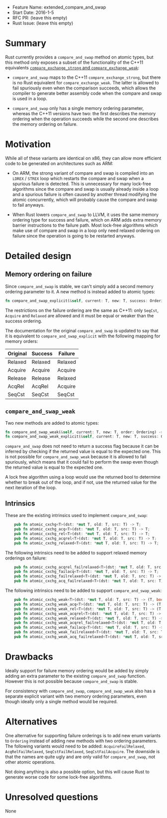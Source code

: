- Feature Name: extended_compare_and_swap
- Start Date: 2016-1-5
- RFC PR: (leave this empty)
- Rust Issue: (leave this empty)

# Summary
[summary]: #summary

Rust currently provides a `compare_and_swap` method on atomic types, but this method only exposes a subset of the functionality of the C++11 equivalents [`compare_exchange_strong` and `compare_exchange_weak`](http://en.cppreference.com/w/cpp/atomic/atomic/compare_exchange):

- `compare_and_swap` maps to the C++11 `compare_exchange_strong`, but there is no Rust equivalent for `compare_exchange_weak`. The latter is allowed to fail spuriously even when the comparison succeeds, which allows the compiler to generate better assembly code when the compare and swap is used in a loop.

- `compare_and_swap` only has a single memory ordering parameter, whereas the C++11 versions have two: the first describes the memory ordering when the operation succeeds while the second one describes the memory ordering on failure.

# Motivation
[motivation]: #motivation

While all of these variants are identical on x86, they can allow more efficient code to be generated on architectures such as ARM:

- On ARM, the strong variant of compare and swap is compiled into an `LDREX` / `STREX` loop which restarts the compare and swap when a spurious failure is detected. This is unnecessary for many lock-free algorithms since the compare and swap is usually already inside a loop and a spurious failure is often caused by another thread modifying the atomic concurrently, which will probably cause the compare and swap to fail anyways.

- When Rust lowers `compare_and_swap` to LLVM, it uses the same memory ordering type for success and failure, which on ARM adds extra memory barrier instructions to the failure path. Most lock-free algorithms which make use of compare and swap in a loop only need relaxed ordering on failure since the operation is going to be restarted anyways.

# Detailed design
[design]: #detailed-design

## Memory ordering on failure

Since `compare_and_swap` is stable, we can't simply add a second memory ordering parameter to it. A new method is instead added to atomic types:

```rust
fn compare_and_swap_explicit(&self, current: T, new: T, success: Ordering, failure: Ordering) -> T;
```

The restrictions on the failure ordering are the same as C++11: only `SeqCst`, `Acquire` and `Relaxed` are allowed and it must be equal or weaker than the success ordering.

The documentation for the original `compare_and_swap` is updated to say that it is equivalent to `compare_and_swap_explicit` with the following mapping for memory orders:

Original | Success | Failure
-------- | ------- | -------
Relaxed  | Relaxed | Relaxed
Acquire  | Acquire | Acquire
Release  | Release | Relaxed
AcqRel   | AcqRel  | Acquire
SeqCst   | SeqCst  | SeqCst

## `compare_and_swap_weak`

Two new methods are added to atomic types:

```rust
fn compare_and_swap_weak(&self, current: T, new: T, order: Ordering) -> (T, bool);
fn compare_and_swap_weak_explicit(&self, current: T, new: T, success: Ordering, failure: Ordering) -> (T, bool);
```

`compare_and_swap` does not need to return a success flag because it can be inferred by checking if the returned value is equal to the expected one. This is not possible for `compare_and_swap_weak` because it is allowed to fail spuriously, which means that it could fail to perform the swap even though the returned value is equal to the expected one.

A lock free algorithm using a loop would use the returned bool to determine whether to break out of the loop, and if not, use the returned value for the next iteration of the loop.

## Intrinsics

These are the existing intrinsics used to implement `compare_and_swap`:

```rust
    pub fn atomic_cxchg<T>(dst: *mut T, old: T, src: T) -> T;
    pub fn atomic_cxchg_acq<T>(dst: *mut T, old: T, src: T) -> T;
    pub fn atomic_cxchg_rel<T>(dst: *mut T, old: T, src: T) -> T;
    pub fn atomic_cxchg_acqrel<T>(dst: *mut T, old: T, src: T) -> T;
    pub fn atomic_cxchg_relaxed<T>(dst: *mut T, old: T, src: T) -> T;
```

The following intrinsics need to be added to support relaxed memory orderings on failure:

```rust
    pub fn atomic_cxchg_acqrel_failrelaxed<T>(dst: *mut T, old: T, src: T) -> T;
    pub fn atomic_cxchg_failacq<T>(dst: *mut T, old: T, src: T) -> T;
    pub fn atomic_cxchg_failrelaxed<T>(dst: *mut T, old: T, src: T) -> T;
    pub fn atomic_cxchg_acq_failrelaxed<T>(dst: *mut T, old: T, src: T) -> T;
```

The following intrinsics need to be added to support `compare_and_swap_weak`:

```rust
    pub fn atomic_cxchg_weak<T>(dst: *mut T, old: T, src: T) -> (T, bool);
    pub fn atomic_cxchg_weak_acq<T>(dst: *mut T, old: T, src: T) -> (T, bool);
    pub fn atomic_cxchg_weak_rel<T>(dst: *mut T, old: T, src: T) -> (T, bool);
    pub fn atomic_cxchg_weak_acqrel<T>(dst: *mut T, old: T, src: T) -> (T, bool);
    pub fn atomic_cxchg_weak_relaxed<T>(dst: *mut T, old: T, src: T) -> (T, bool);
    pub fn atomic_cxchg_weak_acqrel_failrelaxed<T>(dst: *mut T, old: T, src: T) -> (T, bool);
    pub fn atomic_cxchg_weak_failacq<T>(dst: *mut T, old: T, src: T) -> (T, bool);
    pub fn atomic_cxchg_weak_failrelaxed<T>(dst: *mut T, old: T, src: T) -> (T, bool);
    pub fn atomic_cxchg_weak_acq_failrelaxed<T>(dst: *mut T, old: T, src: T) -> (T, bool);
```

# Drawbacks
[drawbacks]: #drawbacks

Ideally support for failure memory ordering would be added by simply adding an extra parameter to the existing `compare_and_swap` function. However this is not possible because `compare_and_swap` is stable.

For consistency with `compare_and_swap`, `compare_and_swap_weak` also has a separate explicit variant with two memory ordering parameters, even though ideally only a single method would be required.

# Alternatives
[alternatives]: #alternatives

One alternative for supporting failure orderings is to add new enum variants to `Ordering` instead of adding new methods with two ordering parameters. The following variants would need to be added: `AcquireFailRelaxed`, `AcqRelFailRelaxed`, `SeqCstFailRelaxed`, `SeqCstFailAcquire`. The downside is that the names are quite ugly and are only valid for `compare_and_swap`, not other atomic operations.

Not doing anything is also a possible option, but this will cause Rust to generate worse code for some lock-free algorithms.

# Unresolved questions
[unresolved]: #unresolved-questions

None
